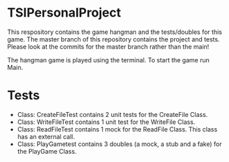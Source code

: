 # TSIPersonalProject
This respository contains the game hangman and the tests/doubles for this game.
The master branch of this repository contains the project and tests. Please look at the commits for the master branch rather than the main!

The hangman game is played using the terminal. To start the game run Main.

# Tests
* Class: CreateFileTest contains 2 unit tests for the CreateFile Class.
* Class: WriteFileTest contains 1 unit test for the WriteFile Class.
* Class: ReadFileTest contains 1 mock for the ReadFile Class. This class has an external call.
* Class: PlayGametest contains 3 doubles (a mock, a stub and a fake) for the PlayGame Class.
